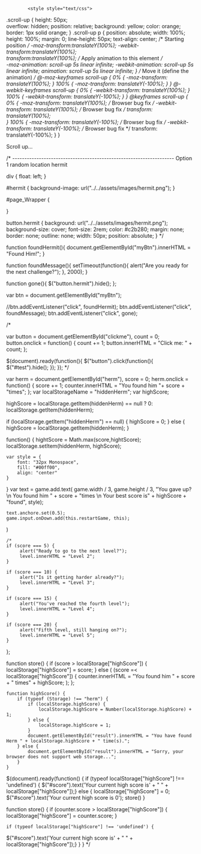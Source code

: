 <!-- Random Location Hermit 
            <div> 
                <img src="assets/images/hermit.png" id="hermit" style="position: fixed;" />
            </div>

                 <script>
                       window.onclick = Prep();
            
            function Prep(){
                window_Height = window.innerHeight;
                window_Width = window.innerWidth;
                
                image_Element = document.getElementById("hermit");
                image_Height = image_Element.clientHeight;
                image_Width = image_Element.clientWidth;
                
                availSpace_V = window_Height - image_Height;
                availSpace_H = window_Width - image_Width;
                
                var changeInterval = 3000; // Time has to be in miliseconds. So, 3000 is 3 seconds
                setInterval(moveImage, changeInterval);
            }

            
            function moveImage(){
                var randNum_V = Math.round(Math.random() * availSpace_V);
                var randNum_H = Math.round(Math.random() * availSpace_H);
                
                image_Element.style.top = randNum_V + "px";
                image_Element.style.left = randNum_H + "px";
            }
            </script>
            -->

            <style style="text/css">
.scroll-up {
 height: 50px;	
 overflow: hidden;
 position: relative;
 background: yellow;
 color: orange;
 border: 1px solid orange;
}
.scroll-up p {
 position: absolute;
 width: 100%;
 height: 100%;
 margin: 0;
 line-height: 50px;
 text-align: center;
 /* Starting position */
 -moz-transform:translateY(100%);
 -webkit-transform:translateY(100%);	
 transform:translateY(100%);
 /* Apply animation to this element */	
 -moz-animation: scroll-up 5s linear infinite;
 -webkit-animation: scroll-up 5s linear infinite;
 animation: scroll-up 5s linear infinite;
}
/* Move it (define the animation) */
@-moz-keyframes scroll-up {
 0%   { -moz-transform: translateY(100%); }
 100% { -moz-transform: translateY(-100%); }
}
@-webkit-keyframes scroll-up {
 0%   { -webkit-transform: translateY(100%); }
 100% { -webkit-transform: translateY(-100%); }
}
@keyframes scroll-up {
 0%   { 
 -moz-transform: translateY(100%); /* Browser bug fix */
 -webkit-transform: translateY(100%); /* Browser bug fix */
 transform: translateY(100%); 		
 }
 100% { 
 -moz-transform: translateY(-100%); /* Browser bug fix */
 -webkit-transform: translateY(-100%); /* Browser bug fix */
 transform: translateY(-100%); 
 }
}
</style>

<div class="scroll-up">
<p>Scroll up... </p>
</div>

/* ------------------------------------------------------------------- Option 1 random location hermit 



div {
    float: left;
}

#hermit {
    background-image: url("../../assets/images/hermit.png");
}

#page_Wrapper {   

}



button.hermit { 
            background: url("../../assets/images/hermit.png"); 
            background-size: cover; 
            font-size: 2rem; 
            color: #c2b280;
            margin: none;
            border: none;
            outline: none;
            width: 50px;
            position: absolute;
        } 
*/



function foundHermit(){
    document.getElementById("myBtn").innerHTML = "Found Him!";
}

function foundMessage(){
    setTimeout(function(){ alert("Are you ready for the next challenge?"); }, 2000);
}

function gone(){
  $("button.hermit").hide();
  };




var btn = document.getElementById("myBtn");

 //btn.addEventListener("click", foundHermit);
 btn.addEventListener("click", foundMessage);
 btn.addEventListener("click", gone);

 
/*

var button = document.getElementById("clickme"),
  count = 0;
button.onclick = function() {
  count += 1;
  button.innerHTML = "Click me: " + count;
};

 


 $(document).ready(function(){
  $("button").click(function(){
    $("#test").hide();
  });
});
*/

var herm = document.getElementById("herm"),
    score = 0;
    herm.onclick = function() {
    score += 1;
    counter.innerHTML = "You found him "+ score + "times";
};
var localStorageName = "hiddenHerm";
var highScore;

highScore = localStorage.getItem(hiddenHerm) == null ? 0:
            localStorage.getItem(hiddenHerm);

if (localStorage.getItem("hiddenHerm") == null) {
    highScore = 0;
} else {
    highScore = localStorage.getItem(hiddenHerm);
}

function() {
    hightScore = Math.max(score,hightScore);
    localStorage.setItem(hiddenHerm, highScore);

    var style = {
        font: "32px Monospace",
        fill: "#00ff00",
        align: "center"
    }
}
var text = game.add.text(
    game.width / 3, game.height / 3, "You gave up? \n You found him " + score + "times \n Your best score is" + highScore + "found", style);

    text.anchore.set(0.5);
    game.input.onDown.add(this.restartGame, this);
)


    /*
    if (score === 5) {
         alert("Ready to go to the next level?");
         level.innerHTML = "Level 2";
    }

    if (score === 10) {
         alert("Is it getting harder already?");
         level.innerHTML = "Level 3";
    }

    if (score === 15) {
         alert("You've reached the fourth level");
         level.innerHTML = "Level 4";
    }

    if (score === 20) {
         alert("Fifth level, still hanging on?");
         level.innerHTML = "Level 5";
    }
    
};


function store() {
    if (score > localStorage["highScore"]) {
        localStorage["highScore"] = score;
    }
    else ( 
        (score =< localStorage["highScore"]) {
        counter.innerHTML = "You found him " + score + " times" + highScore;
    );
        };

    function highScore() {
        if (typeof (Storage) !== "herm") {
            if (localStorage.highScore) {
                localStorage.highScore = Number(localStorage.highScore) + 1;
            } else {
                localStorage.highScore = 1;
            }
            document.getElementById("result").innerHTML = "You have found Herm " + localStorage.highScore + " time(s).";
        } else {
            document.getElementById("result").innerHTML = "Sorry, your browser does not support web storage...";
        }
    }


$(document).ready(function() {
  if (typeof localStorage["highScore"] !== 'undefined') {
  $("#score").text('Your current high score is' + " " + localStorage["highScore"]);}
  else {
    localStorage["highScore"] = 0;
    $("#score").text('Your current high score is 0');
    store()
  }

  function store() {
    if (counter.score > localStorage["highScore"]) {
      localStorage["highScore"] = counter.score;
    }

    if (typeof localStorage["highScore"] !== 'undefined') {
  $("#score").text('Your current high score is' + " " + localStorage["highScore"]);}
  }
}
*/